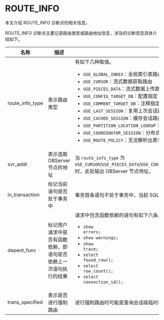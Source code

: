 # ROUTE_INFO

本文介绍 ROUTE_INFO 诊断点的相关信息。

ROUTE_INFO 诊断点主要记录路由类型或路由地址信息，涉及的诊断信息具体介绍如下。

| 名称    |  描述      | 说明        |
|---------|------------|------------|
| route_info_type  | 表示路由类型  | 有如下几种取值。<ul><li><code>USE_GLOBAL_INDEX</code>：全局索引表路由</li><li><code>USE_CURSOR</code>：流式数据获取路由</li><li><code>USE_PIECES_DATA</code>：流式数据上传路由</li><li><code>USE_CONFIG_TARGET_DB</code>：配置指定 IP 路由</li><li><code>USE_COMMENT_TARGET_DB</code>：注释指定 IP 路由</li><li><code>USE_LAST_SESSION</code>：复用上次会话路由</li><li><code>USE_CACHED_SESSION</code>：缓存会话路由</li><li><code>USE_PARTITION_LOCATION_LOOKUP</code>：分区路由，进行分区信息查询及计算，需要继续诊断后续诊断点的诊断信息。</li><li><code>USE_COORDINATOR_SESSION</code>：分布式事务协调者路由，具体介绍可参见 <a href="../../../600.data-routing/400.intra-tenant-routing/800.distributed-transaction-routing.md">分布式事务路由</a></li><li><code>USE_ROUTE_POLICY</code>：无法解析出表名，直接使用路由策略</li></ul>  |
| svr_addr   | 表示选取 OBServer 节点的地址  | 当 `route_info_type` 为 `USE_CURSOR`/`USE_PIECES_DATA`/`USE_CONFIG_TARGET_DB`/`USE_COMMENT_TARGET_DB`/`USE_LAST_SESSION`/`USE_CACHED_SESSION`/`USE_COORDINATOR_SESSION` 时，此处输出 OBServer 节点地址。  |
| in_transaction   | 标记当前语句是否处于事务中 | 事务首条语句不处于事务中，当前 SQL 是事务的第一条语句时该值为 false。 |
| depent_func  | 标记用户请求中是否有函数依赖，即语句是否依赖上一次语句执行的结果   | 请求中包含函数依赖的语句有如下六条。<ul><li><code>show errors;</code></li><li><code>show warnings;</code></li><li><code>show trace;</code></li><li><code>select found_row();</code></li><li><code>select row_count();</code></li><li><code>select connection_id();</code></li></ul>  |
| trans_specified    | 表示是否进行强制路由   |  进行强制路由时可能是查询会话级临时表。  |
